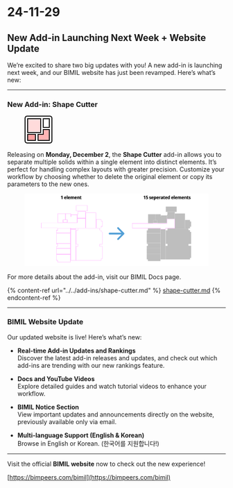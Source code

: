 # 24-11-29

## New Add-in Launching Next Week + Website Update



We’re excited to share two big updates with you! A new add-in is launching next week, and our BIMIL website has just been revamped. Here’s what’s new:

***

### New Add-in: Shape Cutter

<figure><img src="../../.gitbook/assets/image (1).png" alt=""><figcaption></figcaption></figure>

Releasing on **Monday, December 2**, the **Shape Cutter** add-in allows you to separate multiple solids within a single element into distinct elements. It’s perfect for handling complex layouts with greater precision. Customize your workflow by choosing whether to delete the original element or copy its parameters to the new ones.

<figure><img src="../../.gitbook/assets/image (1) (1).png" alt=""><figcaption></figcaption></figure>

For more details about the add-in, visit our BIMIL Docs page.

{% content-ref url="../../add-ins/shape-cutter.md" %}
[shape-cutter.md](../../add-ins/shape-cutter.md)
{% endcontent-ref %}

***

### BIMIL Website Update

Our updated website is live! Here’s what’s new:

*   **Real-time Add-in Updates and Rankings**\
    Discover the latest add-in releases and updates, and check out which add-ins are trending with our new rankings feature.


*   **Docs and YouTube Videos**\
    Explore detailed guides and watch tutorial videos to enhance your workflow.


*   **BIMIL Notice Section**\
    View important updates and announcements directly on the website, previously available only via email.


* **Multi-language Support (English & Korean)**\
  Browse in English or Korean. (한국어를 지원합니다!)

***

Visit the official **BIMIL website** now to check out the new experience!

[https://bimpeers.com/bimil](https://bimpeers.com/bimil)
